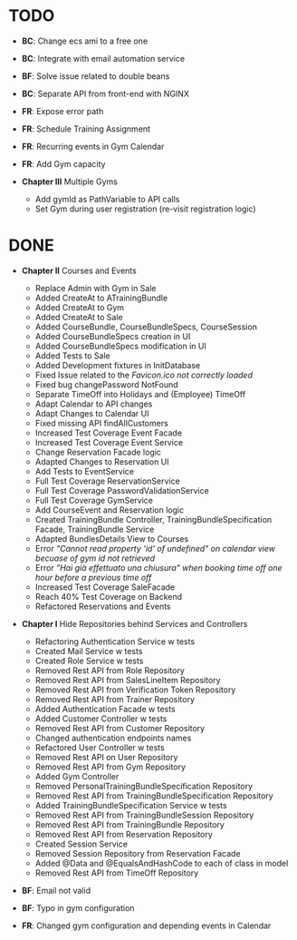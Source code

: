 # TODO
- **BC**: Change ecs ami to a free one
- **BC**: Integrate with email automation service
- **BF**: Solve issue related to double beans
- **BC**: Separate API from front-end with NGINX
- **FR**: Expose error path
- **FR**: Schedule Training Assignment
- **FR**: Recurring events in Gym Calendar
- **FR**: Add Gym capacity
    
- **Chapter III** Multiple Gyms
    - Add gymId as PathVariable to API calls
    - Set Gym during user registration (re-visit registration logic)
    
# DONE
- **Chapter II** Courses and Events
    - Replace Admin with Gym in Sale
    - Added CreateAt to ATrainingBundle
    - Added CreateAt to Gym
    - Added CreateAt to Sale
    - Added CourseBundle, CourseBundleSpecs, CourseSession
    - Added CourseBundleSpecs creation in UI
    - Added CourseBundleSpecs modification in UI
    - Added Tests to Sale
    - Added Development fixtures in InitDatabase
    - Fixed Issue related to the *Favicon.ico not correctly loaded*
    - Fixed bug changePassword NotFound
    - Separate TimeOff into Holidays and (Employee) TimeOff 
    - Adapt Calendar to API changes
    - Adapt Changes to Calendar UI
    - Fixed missing API findAllCustomers
    - Increased Test Coverage Event Facade
    - Increased Test Coverage Event Service
    - Change Reservation Facade logic
    - Adapted Changes to Reservation UI
    - Add Tests to EventService
    - Full Test Coverage ReservationService
    - Full Test Coverage PasswordValidationService
    - Full Test Coverage GymService
    - Add CourseEvent and Reservation logic
    - Created TrainingBundle Controller, TrainingBundleSpecification Facade, TrainingBundle Service
    - Adapted BundlesDetails View to Courses
    - Error *"Cannot read property 'id' of undefined" on calendar view becuase of gym id not retrieved*  
    - Error *"Hai già effettuato una chiusura" when booking time off one hour before a previous time off*  
    - Increased Test Coverage SaleFacade
    - Reach 40% Test Coverage on Backend
    - Refactored Reservations and Events
    
- **Chapter I** Hide Repositories behind Services and Controllers
   - Refactoring Authentication Service w tests
   - Created Mail Service w tests
   - Created Role Service w tests
   - Removed Rest API from Role Repository 
   - Removed Rest API from SalesLineItem Repository 
   - Removed Rest API from Verification Token Repository 
   - Removed Rest API from Trainer Repository
   - Added Authentication Facade w tests
   - Added Customer Controller w tests
   - Removed Rest API from Customer Repository
   - Changed authentication endpoints names
   - Refactored User Controller w tests
   - Removed Rest API on User Repository
   - Removed Rest API from Gym Repository
   - Added Gym Controller
   - Removed PersonalTrainingBundleSpecification Repository
   - Removed Rest API from TrainingBundleSpecification Repository
   - Added TrainingBundleSpecification Service w tests
   - Removed Rest API from TrainingBundleSession Repository
   - Removed Rest API from TrainingBundle Repository
   - Removed Rest API from Reservation Repository 
   - Created Session Service
   - Removed Session Repository from Reservation Facade
   - Added @Data and @EqualsAndHashCode to each of class in model
   - Removed Rest API from TimeOff Repository
   
- **BF**: Email not valid
- **BF**: Typo in gym configuration
- **FR**: Changed gym configuration and depending events in Calendar
